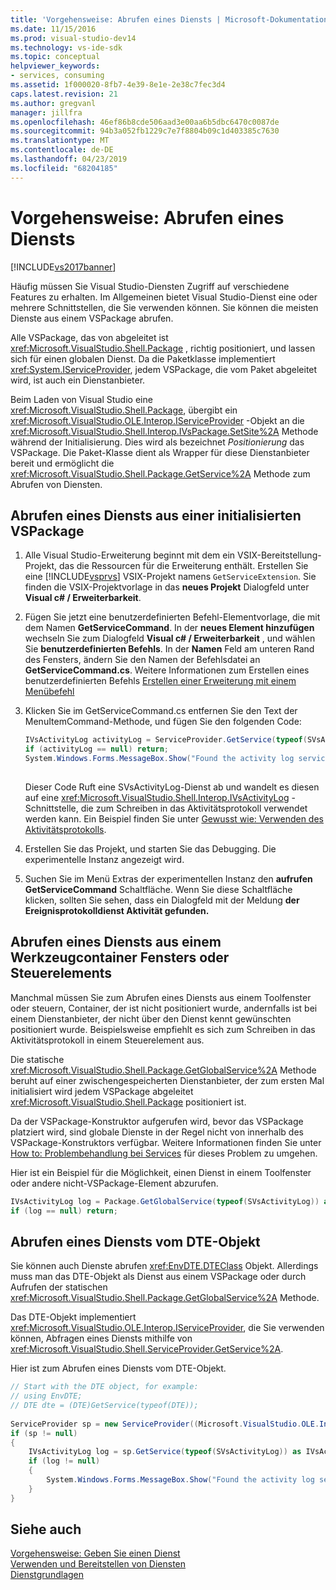 ```yaml
---
title: 'Vorgehensweise: Abrufen eines Diensts | Microsoft-Dokumentation'
ms.date: 11/15/2016
ms.prod: visual-studio-dev14
ms.technology: vs-ide-sdk
ms.topic: conceptual
helpviewer_keywords:
- services, consuming
ms.assetid: 1f000020-8fb7-4e39-8e1e-2e38c7fec3d4
caps.latest.revision: 21
ms.author: gregvanl
manager: jillfra
ms.openlocfilehash: 46ef86b8cde506aad3e00aa6b5dbc6470c0087de
ms.sourcegitcommit: 94b3a052fb1229c7e7f8804b09c1d403385c7630
ms.translationtype: MT
ms.contentlocale: de-DE
ms.lasthandoff: 04/23/2019
ms.locfileid: "68204185"
---
```

# <a name="how-to-get-a-service"></a>Vorgehensweise: Abrufen eines Diensts
[!INCLUDE[vs2017banner](../includes/vs2017banner.md)]

Häufig müssen Sie Visual Studio-Diensten Zugriff auf verschiedene Features zu erhalten. Im Allgemeinen bietet Visual Studio-Dienst eine oder mehrere Schnittstellen, die Sie verwenden können. Sie können die meisten Dienste aus einem VSPackage abrufen.  
  
 Alle VSPackage, das von abgeleitet ist <xref:Microsoft.VisualStudio.Shell.Package> , richtig positioniert, und lassen sich für einen globalen Dienst. Da die Paketklasse implementiert <xref:System.IServiceProvider>, jedem VSPackage, die vom Paket abgeleitet wird, ist auch ein Dienstanbieter.  
  
 Beim Laden von Visual Studio eine <xref:Microsoft.VisualStudio.Shell.Package>, übergibt ein <xref:Microsoft.VisualStudio.OLE.Interop.IServiceProvider> -Objekt an die <xref:Microsoft.VisualStudio.Shell.Interop.IVsPackage.SetSite%2A> Methode während der Initialisierung. Dies wird als bezeichnet *Positionierung* das VSPackage. Die Paket-Klasse dient als Wrapper für diese Dienstanbieter bereit und ermöglicht die <xref:Microsoft.VisualStudio.Shell.Package.GetService%2A> Methode zum Abrufen von Diensten.  
  
## <a name="getting-a-service-from-an-initialized-vspackage"></a>Abrufen eines Diensts aus einer initialisierten VSPackage  
  
1. Alle Visual Studio-Erweiterung beginnt mit dem ein VSIX-Bereitstellung-Projekt, das die Ressourcen für die Erweiterung enthält. Erstellen Sie eine [!INCLUDE[vsprvs](../includes/vsprvs-md.md)] VSIX-Projekt namens `GetServiceExtension`. Sie finden die VSIX-Projektvorlage in das **neues Projekt** Dialogfeld unter **Visual c# / Erweiterbarkeit**.  
  
2. Fügen Sie jetzt eine benutzerdefinierten Befehl-Elementvorlage, die mit dem Namen **GetServiceCommand**. In der **neues Element hinzufügen** wechseln Sie zum Dialogfeld **Visual c# / Erweiterbarkeit** , und wählen Sie **benutzerdefinierten Befehls**. In der **Namen** Feld am unteren Rand des Fensters, ändern Sie den Namen der Befehlsdatei an **GetServiceCommand.cs**. Weitere Informationen zum Erstellen eines benutzerdefinierten Befehls [Erstellen einer Erweiterung mit einem Menübefehl](../extensibility/creating-an-extension-with-a-menu-command.md)  
  
3. Klicken Sie im GetServiceCommand.cs entfernen Sie den Text der MenuItemCommand-Methode, und fügen Sie den folgenden Code:  
  
    ```csharp  
    IVsActivityLog activityLog = ServiceProvider.GetService(typeof(SVsActivityLog)) as IVsActivityLog;  
    if (activityLog == null) return;  
    System.Windows.Forms.MessageBox.Show("Found the activity log service.");  
  
    ```  
  
     Dieser Code Ruft eine SVsActivityLog-Dienst ab und wandelt es diesen auf eine <xref:Microsoft.VisualStudio.Shell.Interop.IVsActivityLog> -Schnittstelle, die zum Schreiben in das Aktivitätsprotokoll verwendet werden kann. Ein Beispiel finden Sie unter [Gewusst wie: Verwenden des Aktivitätsprotokolls](../extensibility/how-to-use-the-activity-log.md).  
  
4. Erstellen Sie das Projekt, und starten Sie das Debugging. Die experimentelle Instanz angezeigt wird.  
  
5. Suchen Sie im Menü Extras der experimentellen Instanz den **aufrufen GetServiceCommand** Schaltfläche. Wenn Sie diese Schaltfläche klicken, sollten Sie sehen, dass ein Dialogfeld mit der Meldung **der Ereignisprotokolldienst Aktivität gefunden.**  
  
## <a name="getting-a-service-from-a-tool-window-or-control-container"></a>Abrufen eines Diensts aus einem Werkzeugcontainer Fensters oder Steuerelements  
 Manchmal müssen Sie zum Abrufen eines Diensts aus einem Toolfenster oder steuern, Container, der ist nicht positioniert wurde, andernfalls ist bei einem Dienstanbieter, der nicht über den Dienst kennt gewünschten positioniert wurde. Beispielsweise empfiehlt es sich zum Schreiben in das Aktivitätsprotokoll in einem Steuerelement aus.  
  
 Die statische <xref:Microsoft.VisualStudio.Shell.Package.GetGlobalService%2A> Methode beruht auf einer zwischengespeicherten Dienstanbieter, der zum ersten Mal initialisiert wird jedem VSPackage abgeleitet <xref:Microsoft.VisualStudio.Shell.Package> positioniert ist.  
  
 Da der VSPackage-Konstruktor aufgerufen wird, bevor das VSPackage platziert wird, sind globale Dienste in der Regel nicht von innerhalb des VSPackage-Konstruktors verfügbar. Weitere Informationen finden Sie unter [How to: Problembehandlung bei Services](../extensibility/how-to-troubleshoot-services.md) für dieses Problem zu umgehen.  
  
 Hier ist ein Beispiel für die Möglichkeit, einen Dienst in einem Toolfenster oder andere nicht-VSPackage-Element abzurufen.  
  
```csharp  
IVsActivityLog log = Package.GetGlobalService(typeof(SVsActivityLog)) as IVsActivityLog;  
if (log == null) return;  
```  
  
## <a name="getting-a-service-from-the-dte-object"></a>Abrufen eines Diensts vom DTE-Objekt  
 Sie können auch Dienste abrufen <xref:EnvDTE.DTEClass> Objekt. Allerdings muss man das DTE-Objekt als Dienst aus einem VSPackage oder durch Aufrufen der statischen <xref:Microsoft.VisualStudio.Shell.Package.GetGlobalService%2A> Methode.  
  
 Das DTE-Objekt implementiert <xref:Microsoft.VisualStudio.OLE.Interop.IServiceProvider>, die Sie verwenden können, Abfragen eines Diensts mithilfe von <xref:Microsoft.VisualStudio.Shell.ServiceProvider.GetService%2A>.  
  
 Hier ist zum Abrufen eines Diensts vom DTE-Objekt.  
  
```csharp  
// Start with the DTE object, for example:   
// using EnvDTE;  
// DTE dte = (DTE)GetService(typeof(DTE));  
  
ServiceProvider sp = new ServiceProvider((Microsoft.VisualStudio.OLE.Interop.IServiceProvider)dte);  
if (sp != null)  
{  
    IVsActivityLog log = sp.GetService(typeof(SVsActivityLog)) as IVsActivityLog;  
    if (log != null)  
    {   
        System.Windows.Forms.MessageBox.Show("Found the activity log service.");  
    }  
}  
```  
  
## <a name="see-also"></a>Siehe auch  
 [Vorgehensweise: Geben Sie einen Dienst](../extensibility/how-to-provide-a-service.md)   
 [Verwenden und Bereitstellen von Diensten](../extensibility/using-and-providing-services.md)   
 [Dienstgrundlagen](../extensibility/internals/service-essentials.md)
